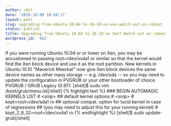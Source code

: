 ```yaml
---
author: cbhl
date: '2010-10-09 18:58:17'
layout: post
slug: upgrading-from-ubuntu-10-04-to-10-10-on-xen-watch-out-on-reboot
status: publish
title: Upgrading from Ubuntu 10.04 to 10.10 on Xen? Watch out on reboot!
wordpress_id: '561'
---
```


If you were running Ubuntu 10.04 or or lower on Xen, you may be
accustomed to passing root=/dev/xvda1 or similar so that the kernel
would find the Xen block device and use it as the root partition. New
kernels in Ubuntu 10.10 "Maverick Meerkat" now give Xen block devices
the same device names as other mass storage -- e.g. /dev/sda -- so you
may need to update the configuration in PVGRUB or your other bootloader
of choice. PVGRUB / GRUB Legacy (0.97): [shell]$ sudo vim
/boot/grub/menu.lst[/shell] 
{% highlight text %}
 \#\#\# BEGIN AUTOMAGIC KERNELS LIST
\# <snip\> \#\# default kernel options \# <snip\> \# kopt=root=/dev/sda1
ro \#\# optional compat. option for lucid kernel in case of regressions
\#\# (you may need to adjust this for your running kernel) \#
kopt\_2\_6\_32=root=/dev/xvda1 ro 
{% endhighlight %}
 [shell]$ sudo
update-grub[/shell]
